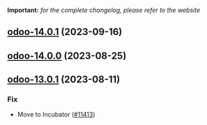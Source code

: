**Important:**
*for the complete changelog, please refer to the website*




## [odoo-14.0.1](https://github.com/truecharts/charts/compare/odoo-14.0.0...odoo-14.0.1) (2023-09-16)




## [odoo-14.0.0](https://github.com/truecharts/charts/compare/odoo-13.0.1...odoo-14.0.0) (2023-08-25)




## [odoo-13.0.1](https://github.com/truecharts/charts/compare/odoo-13.0.0...odoo-13.0.1) (2023-08-11)

### Fix

- Move to Incubator ([#11413](https://github.com/truecharts/charts/issues/11413))
  
  